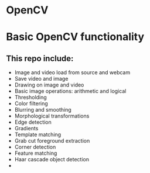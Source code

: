 # OpenCV
<h1>Basic OpenCV functionality</h1>
<h2>This repo include:</h2>
<ul>
<li>Image and video load from source and webcam</li>
<li>Save video and image</li>
<li>Drawing on image and video</li>
<li>Basic image operations: arithmetic and logical</li>
<li>Thresholding</li>
<li>Color filtering</li>
<li>Blurring and smoothing</li>
<li>Morphological transformations</li>
<li>Edge detection</li>
<li>Gradients</li>
<li>Template matching</li>
<li>Grab cut foreground extraction</li>
<li>Corner detection</li>
<li>Feature matching</li>
<li>Haar cascade object detection<li>
</ul>
